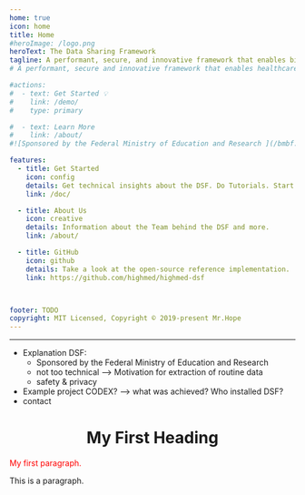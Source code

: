 ```yaml
---
home: true
icon: home
title: Home
#heroImage: /logo.png
heroText: The Data Sharing Framework
tagline: A performant, secure, and innovative framework that enables biomedical researchers to extract value from routine data. 
# A performant, secure and innovative framework that enables healthcare data exchange across organizational boundaries. 

#actions:
#  - text: Get Started 💡
#    link: /demo/
#    type: primary

#  - text: Learn More
#    link: /about/
#![Sponsored by the Federal Ministry of Education and Research ](/bmbf.svg)

features:
  - title: Get Started 
    icon: config
    details: Get technical insights about the DSF. Do Tutorials. Start Coding 
    link: /doc/

  - title: About Us
    icon: creative
    details: Information about the Team behind the DSF and more.
    link: /about/

  - title: GitHub
    icon: github
    details: Take a look at the open-source reference implementation.
    link: https://github.com/highmed/highmed-dsf



footer: TODO 
copyright: MIT Licensed, Copyright © 2019-present Mr.Hope
---
```

---


- Explanation DSF:
    - Sponsored by the Federal Ministry of Education and Research 
    - not too technical —> Motivation for extraction of routine data
    - safety & privacy 
- Example project CODEX? —> what was achieved? Who installed DSF?
- contact 

<!DOCTYPE html>
<html lang="en">
<body>
<h1  style="text-align:center;">My First Heading</h1>
<p style="color:red;">My first paragraph.</p>
<p title="I'm a tooltip">This is a paragraph.</p> 
</body>
</html>